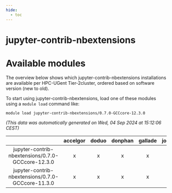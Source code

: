 ```yaml
---
hide:
  - toc
---
```


jupyter-contrib-nbextensions
============================

# Available modules


The overview below shows which jupyter-contrib-nbextensions installations are available per HPC-UGent Tier-2cluster, ordered based on software version (new to old).

To start using jupyter-contrib-nbextensions, load one of these modules using a `module load` command like:

```shell
module load jupyter-contrib-nbextensions/0.7.0-GCCcore-12.3.0
```

*(This data was automatically generated on Wed, 04 Sep 2024 at 15:12:06 CEST)*  

| |accelgor|doduo|donphan|gallade|joltik|shinx|skitty|
| :---: | :---: | :---: | :---: | :---: | :---: | :---: | :---: |
|jupyter-contrib-nbextensions/0.7.0-GCCcore-12.3.0|x|x|x|x|x|x|x|
|jupyter-contrib-nbextensions/0.7.0-GCCcore-11.3.0|x|x|x|x|x|-|x|
